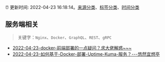 :alarm_clock: 更新时间: 2022-04-23 16:18:14。[来源分类](../README.md)、[标签分类](../TAGS.md)、[时间分类](../TIMELINE.md)

## 服务端相关


> 关键字：`Nginx`、`Docker`、`GraphQL`、`REST`、`gRPC`



- [2022-04-23-docker-前端部署的一点疑问？求大佬解惑~~~](https://www.v2ex.com/t/848813) 
- [2022-04-23-如何基于-Docker-部署-Uptime-Kuma-服务？---悠然宜想亭](https://toutiao.io/k/nosdyyu) 